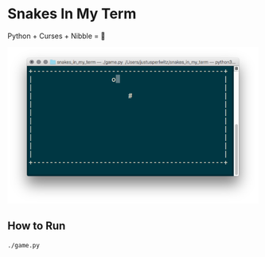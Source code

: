 # Snakes In My Term
Python + Curses + Nibble = 🐍

![Screenshot](doc/screenshot.png)

## How to Run
```
./game.py
```
